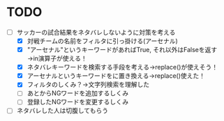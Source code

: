 TODO
==============
- [ ] サッカーの試合結果をネタバレしないように対策を考える
    - [x] 対戦チームの名前をフィルタに引っ掛ける(アーセナル)
    - [x] "アーセナル"というキーワードがあればTrue, それ以外はFalseを返す→in演算子が使える！
    - [x] ネタバレキーワードを検索する手段を考える→replace()が使えそう！
    - [x] アーセナルというキーワードを<censored>に置き換える→replace()使えた！
    - [x] フィルタのしくみ？→文字列検索を理解した
    - [ ] あとからNGワードを追加するしくみ
    - [ ] 登録したNGワードを変更するしくみ

- [ ] ネタバレした人は切腹してもらう  